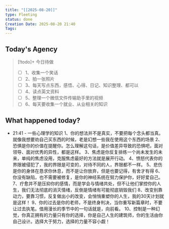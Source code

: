 ```yaml
---
title: "[[2025-08-20]]"
type: Fleeting
status: done
Creation Date: 2025-08-20 21:40
Tags:
---
```

## Today's Agency
> [!todo]+ 今日待做
> - [ ] 1、收集一个笑话
> - [ ] 2、拍一张照片
> - [ ] 3、每天写点东西，感悟、心得、日记、知识整理、都可以
> - [ ] 4、读点英文资料
> - [ ] 5、整理一个微信文件传输助手里的视频
> - [ ] 6、每天要收集一个就业、从业相关的知识

## What happened today?
- 21:41 - 一些心理学的知识
1、你的想法并不是真实，不要把每个念头都当真。就像我想要劝自己买东西的时候，老是幻想一些我在使用这个东西的场景
2、恐惧是你的价值在提醒你。怎么理解这句话，是价值差异导致的恐惧吧，面对领导、面对优秀的异性，都是这样。
3、焦虑是你反复排练一个尚未发生的未来，单纯的焦虑没用，克服焦虑最好的方法就是展开行动。
4、愤怒代表你的界限被侵犯了，我的界限是可变的，对待不同的人，界限都不一样。
5、悲伤是你的身体在恳求你休息，而不是让你放弃，但是也要记得，有舍才有得
6、你没有缺陷，也不需要被修复，是你的神经系统在努力保护你，好好爱自己。
7、疗愈并不是压抑你的感情，而是学会与情绪共处，但不让他们掌控你的人生，我们无法彻底的消灭情绪，反倒是情绪有可能彻底销毁我们
8、改变别靠动力，要靠习惯，反复做出小的改变，会悄悄重塑你的人生，我的30天计划就是这样！
9、你的过去是你的老师，不是终身判决，当你重写新篇章时，不要让过去执笔。借用漫长的季节中的一句话就是，向前看。
10、控制是一种幻觉，你真正拥有的力量只有你的选择，你是自己人生的建筑师，你的生活由你自己设计。选择大于努力，选择的力量不容小觑！